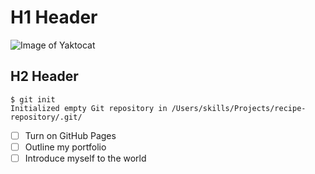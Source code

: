 # H1 Header

![Image of Yaktocat](https://octodex.github.com/images/yaktocat.png)

## H2 Header

```
$ git init
Initialized empty Git repository in /Users/skills/Projects/recipe-repository/.git/
```

- [ ] Turn on GitHub Pages
- [ ] Outline my portfolio
- [ ] Introduce myself to the world
